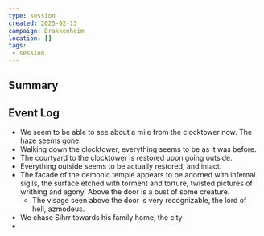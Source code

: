 ```yaml
---
type: session
created: 2025-02-13
campaign: Drakkenheim
location: []
tags:
 - session
---
```



## Summary

## Event Log

- We seem to be able to see about a mile from the clocktower now. The haze seems gone.
- Walking down the clocktower, everything seems to be as it was before.
- The courtyard to the clocktower is restored upon going outside.
- Everything outside seems to be actually restored, and intact.
- The facade of the demonic temple appears to be adorned with infernal sigils, the surface etched with torment and torture, twisted pictures of writhing and agony. Above the door is a bust of some creature.
	- The visage seen above the door is very recognizable, the lord of hell, azmodeus.
- We chase Sihrr towards his family home, the city
- 

